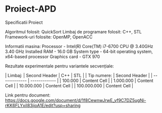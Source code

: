# Proiect-APD

 Specificatii Proiect


Algoritmul folosit: QuickSort
Limbaj de programare folosit: C++, STL 
Framework-uri folosite: OpenMP, OpenACC

Informatii masina: 
Processor - Intel(R) Core(TM) i7-6700 CPU @ 3.40GHz   3.40 GHz
Installed RAM - 16.0 GB
System type - 64-bit operating system, x64-based processor
Graphics card - GTX 970

Rezultate experimentale pentru variantele secvențiale:

| Limbaj:  | Second Header | C++ | STL |
| Tip numere:  | Second Header |
| ------------- | ------------- |
| 100.000  | Content Cell  |
| 1.000.000  | Content Cell  |
| 10.000.000  | Content Cell  |
| 100.000.000  | Content Cell  |




Link pentru document:
https://docs.google.com/document/d/1f8CewnwJrwE_vf9C7DZ5ugNi-rKK6FLYxiI83jioA1E/edit?usp=sharing
